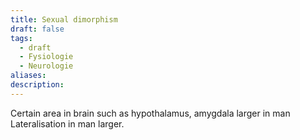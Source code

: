 ```yaml
---
title: Sexual dimorphism
draft: false
tags:
  - draft
  - Fysiologie
  - Neurologie
aliases: 
description:
---
```


Certain area in brain such as hypothalamus, amygdala larger in man
Lateralisation in man larger.

